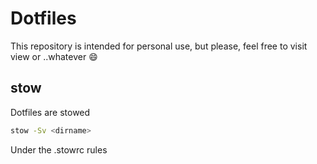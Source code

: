 # Dotfiles

This repository is intended for personal use,
but please, feel free to visit view or ..whatever 😄

## stow

Dotfiles are stowed

```bash
stow -Sv <dirname>  
```

Under the .stowrc rules
